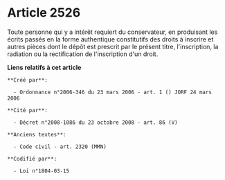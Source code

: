 # Article 2526

Toute personne qui y a intérêt requiert du conservateur, en produisant les écrits passés en la forme authentique constitutifs
des droits à inscrire et autres pièces dont le dépôt est prescrit par le présent titre, l'inscription, la radiation ou la
rectification de l'inscription d'un droit.

**Liens relatifs à cet article**

	**Créé par**:

	  - Ordonnance n°2006-346 du 23 mars 2006 - art. 1 () JORF 24 mars 2006

	**Cité par**:

	  - Décret n°2008-1086 du 23 octobre 2008 - art. 86 (V)

	**Anciens textes**:

	  - Code civil - art. 2320 (MMN)

	**Codifié par**:

	  - Loi n°1804-03-15
